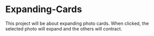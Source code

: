 # Expanding-Cards
This project will be about expanding photo cards. When clicked, the selected photo will expand and the others will contract.
